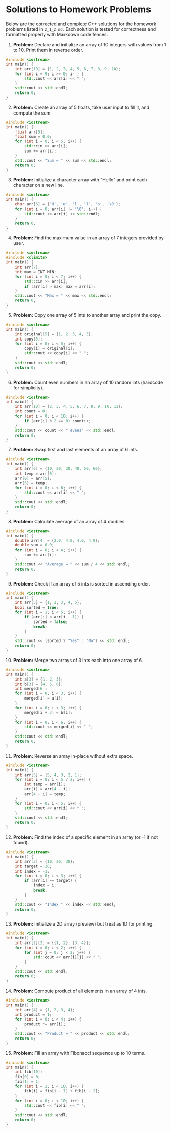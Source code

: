 # Solutions to Homework Problems

Below are the corrected and complete C++ solutions for the homework problems listed in `2_1_2.md`. Each solution is tested for correctness and formatted properly with Markdown code fences.

1. **Problem:** Declare and initialize an array of 10 integers with values from 1 to 10. Print them in reverse order.
```cpp
#include <iostream>
int main() {
    int arr[10] = {1, 2, 3, 4, 5, 6, 7, 8, 9, 10};
    for (int i = 9; i >= 0; i--) {
        std::cout << arr[i] << " ";
    }
    std::cout << std::endl;
    return 0;
}
```

2. **Problem:** Create an array of 5 floats, take user input to fill it, and compute the sum.
```cpp
#include <iostream>
int main() {
    float arr[5];
    float sum = 0.0;
    for (int i = 0; i < 5; i++) {
        std::cin >> arr[i];
        sum += arr[i];
    }
    std::cout << "Sum = " << sum << std::endl;
    return 0;
}
```

3. **Problem:** Initialize a character array with "Hello" and print each character on a new line.
```cpp
#include <iostream>
int main() {
    char arr[6] = {'H', 'e', 'l', 'l', 'o', '\0'};
    for (int i = 0; arr[i] != '\0'; i++) {
        std::cout << arr[i] << std::endl;
    }
    return 0;
}
```

4. **Problem:** Find the maximum value in an array of 7 integers provided by user.
```cpp
#include <iostream>
#include <climits>
int main() {
    int arr[7];
    int max = INT_MIN;
    for (int i = 0; i < 7; i++) {
        std::cin >> arr[i];
        if (arr[i] > max) max = arr[i];
    }
    std::cout << "Max = " << max << std::endl;
    return 0;
}
```

5. **Problem:** Copy one array of 5 ints to another array and print the copy.
```cpp
#include <iostream>
int main() {
    int original[5] = {1, 2, 3, 4, 5};
    int copy[5];
    for (int i = 0; i < 5; i++) {
        copy[i] = original[i];
        std::cout << copy[i] << " ";
    }
    std::cout << std::endl;
    return 0;
}
```

6. **Problem:** Count even numbers in an array of 10 random ints (hardcode for simplicity).
```cpp
#include <iostream>
int main() {
    int arr[10] = {2, 3, 4, 5, 6, 7, 8, 9, 10, 11};
    int count = 0;
    for (int i = 0; i < 10; i++) {
        if (arr[i] % 2 == 0) count++;
    }
    std::cout << count << " evens" << std::endl;
    return 0;
}
```

7. **Problem:** Swap first and last elements of an array of 6 ints.
```cpp
#include <iostream>
int main() {
    int arr[6] = {10, 20, 30, 40, 50, 60};
    int temp = arr[0];
    arr[0] = arr[5];
    arr[5] = temp;
    for (int i = 0; i < 6; i++) {
        std::cout << arr[i] << " ";
    }
    std::cout << std::endl;
    return 0;
}
```

8. **Problem:** Calculate average of an array of 4 doubles.
```cpp
#include <iostream>
int main() {
    double arr[4] = {2.0, 4.0, 4.0, 4.0};
    double sum = 0.0;
    for (int i = 0; i < 4; i++) {
        sum += arr[i];
    }
    std::cout << "Average = " << sum / 4 << std::endl;
    return 0;
}
```

9. **Problem:** Check if an array of 5 ints is sorted in ascending order.
```cpp
#include <iostream>
int main() {
    int arr[5] = {1, 2, 3, 4, 5};
    bool sorted = true;
    for (int i = 1; i < 5; i++) {
        if (arr[i] < arr[i - 1]) {
            sorted = false;
            break;
        }
    }
    std::cout << (sorted ? "Yes" : "No") << std::endl;
    return 0;
}
```

10. **Problem:** Merge two arrays of 3 ints each into one array of 6.
```cpp
#include <iostream>
int main() {
    int a[3] = {1, 2, 3};
    int b[3] = {4, 5, 6};
    int merged[6];
    for (int i = 0; i < 3; i++) {
        merged[i] = a[i];
    }
    for (int i = 0; i < 3; i++) {
        merged[i + 3] = b[i];
    }
    for (int i = 0; i < 6; i++) {
        std::cout << merged[i] << " ";
    }
    std::cout << std::endl;
    return 0;
}
```

11. **Problem:** Reverse an array in-place without extra space.
```cpp
#include <iostream>
int main() {
    int arr[5] = {5, 4, 3, 2, 1};
    for (int i = 0; i < 5 / 2; i++) {
        int temp = arr[i];
        arr[i] = arr[4 - i];
        arr[4 - i] = temp;
    }
    for (int i = 0; i < 5; i++) {
        std::cout << arr[i] << " ";
    }
    std::cout << std::endl;
    return 0;
}
```

12. **Problem:** Find the index of a specific element in an array (or -1 if not found).
```cpp
#include <iostream>
int main() {
    int arr[3] = {10, 20, 30};
    int target = 20;
    int index = -1;
    for (int i = 0; i < 3; i++) {
        if (arr[i] == target) {
            index = i;
            break;
        }
    }
    std::cout << "Index " << index << std::endl;
    return 0;
}
```

13. **Problem:** Initialize a 2D array (preview) but treat as 1D for printing.
```cpp
#include <iostream>
int main() {
    int arr[2][2] = {{1, 2}, {3, 4}};
    for (int i = 0; i < 2; i++) {
        for (int j = 0; j < 2; j++) {
            std::cout << arr[i][j] << " ";
        }
    }
    std::cout << std::endl;
    return 0;
}
```

14. **Problem:** Compute product of all elements in an array of 4 ints.
```cpp
#include <iostream>
int main() {
    int arr[4] = {1, 2, 3, 4};
    int product = 1;
    for (int i = 0; i < 4; i++) {
        product *= arr[i];
    }
    std::cout << "Product = " << product << std::endl;
    return 0;
}
```

15. **Problem:** Fill an array with Fibonacci sequence up to 10 terms.
```cpp
#include <iostream>
int main() {
    int fib[10];
    fib[0] = 0;
    fib[1] = 1;
    for (int i = 2; i < 10; i++) {
        fib[i] = fib[i - 1] + fib[i - 2];
    }
    for (int i = 0; i < 10; i++) {
        std::cout << fib[i] << " ";
    }
    std::cout << std::endl;
    return 0;
}
```